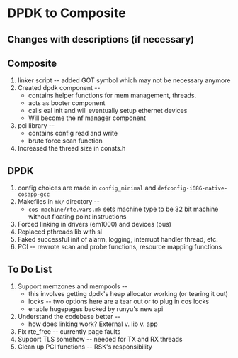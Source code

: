 DPDK to Composite
=============================

Changes with descriptions (if necessary)
-----------------------
## Composite ##
1. linker script -- added GOT symbol which may not be necessary anymore
2. Created dpdk component --
	- contains helper functions for mem management, threads.
	- acts as booter component
	- calls eal init and will eventually setup ethernet devices
	- Will become the nf manager component
3. pci library --
	- contains config read and write
	- brute force scan function
4. Increased the thread size in consts.h

## DPDK ##
1. config choices are made in `config_minimal` and
	`defconfig-i686-native-cosapp-gcc`
2. Makefiles in `mk/` directory --
	- `cos-machine/rte.vars.mk` sets machine type to be 32 bit machine
		without floating point instructions
3. Forced linking in drivers (em1000) and devices (bus)
4. Replaced pthreads lib with sl
5. Faked successful init of alarm, logging, interrupt handler thread, etc.
6. PCI -- rewrote scan and probe functions, resource mapping functions

To Do List
-----------------------
1. Support memzones and mempools --
	- this involves getting dpdk's heap allocator working (or tearing it out)
	- locks -- two options here are a tear out or to plug in cos locks
	- enable hugepages backed by runyu's new api
2. Understand the codebase better --
	- how does linking work? External v. lib v. app
3. Fix rte_free -- currently page faults
4. Support TLS somehow -- needed for TX and RX threads
5. Clean up PCI functions -- RSK's responsibility


